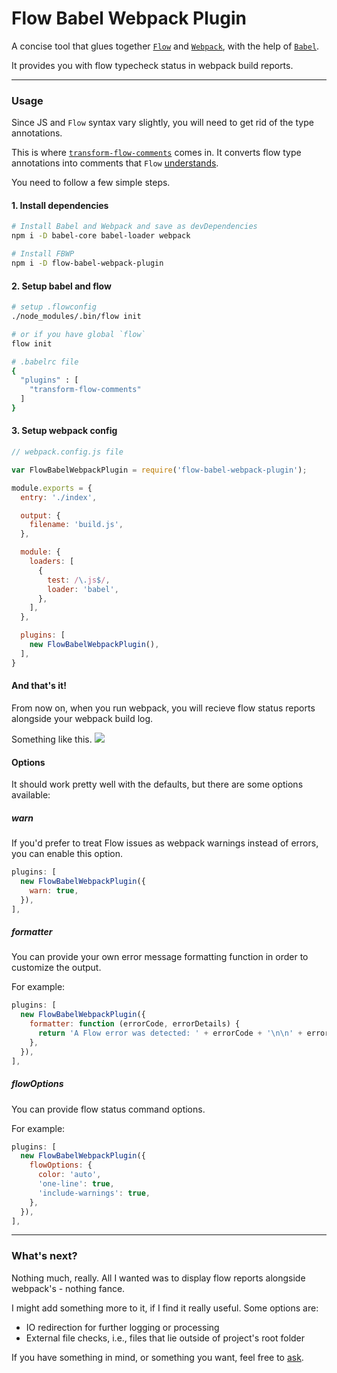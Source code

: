 # Flow Babel Webpack Plugin

A concise tool that glues together [`Flow`](https://flowtype.org/) and [`Webpack`](https://webpack.github.io/), with the help of [`Babel`](https://babeljs.io/).

It provides you with flow typecheck status in webpack build reports.

---

### Usage

Since JS and `Flow` syntax vary slightly, you will need to get rid of the type annotations.

This is where [`transform-flow-comments`](https://babeljs.io/docs/plugins/transform-flow-comments/) comes in. It converts flow type annotations into comments that `Flow` [understands](https://flowtype.org/blog/2015/02/20/Flow-Comments.html).

You need to follow a few simple steps.

#### 1. Install dependencies

```sh
# Install Babel and Webpack and save as devDependencies
npm i -D babel-core babel-loader webpack

# Install FBWP
npm i -D flow-babel-webpack-plugin
```

#### 2.  Setup babel and flow
```sh
# setup .flowconfig
./node_modules/.bin/flow init

# or if you have global `flow`
flow init

# .babelrc file
{
  "plugins" : [
    "transform-flow-comments"
  ]
}
```

#### 3. Setup webpack config

```js
// webpack.config.js file

var FlowBabelWebpackPlugin = require('flow-babel-webpack-plugin');

module.exports = {
  entry: './index',

  output: {
    filename: 'build.js',
  },

  module: {
    loaders: [
      {
        test: /\.js$/,
        loader: 'babel',
      },
    ],
  },

  plugins: [
    new FlowBabelWebpackPlugin(),
  ],
}
```

#### And that's it!

From now on, when you run webpack, you will recieve flow status reports alongside your webpack build log.

Something like this.
![](/demo.png)

#### Options

It should work pretty well with the defaults, but there are some options available:

##### warn

If you'd prefer to treat Flow issues as webpack warnings instead of errors, you can enable this option.

```js
plugins: [
  new FlowBabelWebpackPlugin({
    warn: true,
  }),
],
```

##### formatter

You can provide your own error message formatting function in order to customize the output.

For example:
```js
plugins: [
  new FlowBabelWebpackPlugin({
    formatter: function (errorCode, errorDetails) {
      return 'A Flow error was detected: ' + errorCode + '\n\n' + errorDetails;
    },
  }),
],
```

##### flowOptions
You can provide flow status command options.

For example:

```js
plugins: [
  new FlowBabelWebpackPlugin({
    flowOptions: {
      color: 'auto',
      'one-line': true,
      'include-warnings': true,
    },
  }),
],
```

---

### What's next?

Nothing much, really. All I wanted was to display flow reports alongside webpack's - nothing fance.

I might add something more to it, if I find it really useful. Some options are:

* IO redirection for further logging or processing
* External file checks, i.e., files that lie outside of project's root folder

If you have something in mind, or something you want, feel free to [ask](https://github.com/zhirzh/flow-babel-webpack-plugin/issues).
